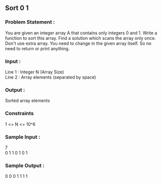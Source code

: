 ## Sort 0 1
### Problem Statement :
You are given an integer array A that contains only integers 0 and 1. Write a function to sort this array. Find a solution which scans the array only once. Don't use extra array.
You need to change in the given array itself. So no need to return or print anything.
### Input :
Line 1 : Integer N (Array Size) <br>
Line 2 : Array elements (separated by space)
### Output :
Sorted array elements
### Constraints
1 <= N <= 10^6
### Sample Input :
7 <br>
0 1 1 0 1 0 1
### Sample Output :
0 0 0 1 1 1 1